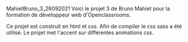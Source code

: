 MahietBruno_3_26092021
Voici le projet 3 de Bruno Mahiet pour la formation de développeur web d'Openclassrooms.

Ce projet est construit en html et css. Afin de compiler le css sass a été utilisé.
Le projet met l'accent sur différentes animations css.
